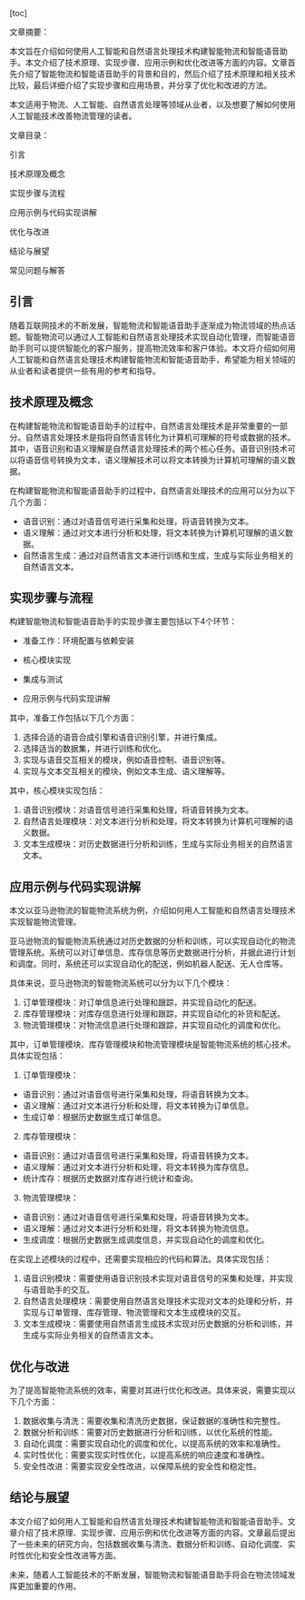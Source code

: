 
[toc]                    
                
                
文章摘要：

本文旨在介绍如何使用人工智能和自然语言处理技术构建智能物流和智能语音助手。本文介绍了技术原理、实现步骤、应用示例和优化改进等方面的内容。文章首先介绍了智能物流和智能语音助手的背景和目的，然后介绍了技术原理和相关技术比较，最后详细介绍了实现步骤和应用场景，并分享了优化和改进的方法。

本文适用于物流、人工智能、自然语言处理等领域从业者，以及想要了解如何使用人工智能技术改善物流管理的读者。

文章目录：

引言

技术原理及概念

实现步骤与流程

应用示例与代码实现讲解

优化与改进

结论与展望

常见问题与解答

## 引言

随着互联网技术的不断发展，智能物流和智能语音助手逐渐成为物流领域的热点话题。智能物流可以通过人工智能和自然语言处理技术实现自动化管理，而智能语音助手则可以提供智能化的客户服务，提高物流效率和客户体验。本文将介绍如何用人工智能和自然语言处理技术构建智能物流和智能语音助手，希望能为相关领域的从业者和读者提供一些有用的参考和指导。

## 技术原理及概念

在构建智能物流和智能语音助手的过程中，自然语言处理技术是非常重要的一部分。自然语言处理技术是指将自然语言转化为计算机可理解的符号或数据的技术。其中，语音识别和语义理解是自然语言处理技术的两个核心任务。语音识别技术可以将语音信号转换为文本，语义理解技术可以将文本转换为计算机可理解的语义数据。

在构建智能物流和智能语音助手的过程中，自然语言处理技术的应用可以分为以下几个方面：

- 语音识别：通过对语音信号进行采集和处理，将语音转换为文本。
- 语义理解：通过对文本进行分析和处理，将文本转换为计算机可理解的语义数据。
- 自然语言生成：通过对自然语言文本进行训练和生成，生成与实际业务相关的自然语言文本。

## 实现步骤与流程

构建智能物流和智能语音助手的实现步骤主要包括以下4个环节：

- 准备工作：环境配置与依赖安装

- 核心模块实现

- 集成与测试

- 应用示例与代码实现讲解

其中，准备工作包括以下几个方面：

1. 选择合适的语音合成引擎和语音识别引擎，并进行集成。
2. 选择适当的数据集，并进行训练和优化。
3. 实现与语音交互相关的模块，例如语音控制、语音识别等。
4. 实现与文本交互相关的模块，例如文本生成、语义理解等。

其中，核心模块实现包括：

1. 语音识别模块：对语音信号进行采集和处理，将语音转换为文本。
2. 自然语言处理模块：对文本进行分析和处理，将文本转换为计算机可理解的语义数据。
3. 文本生成模块：对历史数据进行分析和训练，生成与实际业务相关的自然语言文本。

## 应用示例与代码实现讲解

本文以亚马逊物流的智能物流系统为例，介绍如何用人工智能和自然语言处理技术实现智能物流管理。

亚马逊物流的智能物流系统通过对历史数据的分析和训练，可以实现自动化的物流管理系统。系统可以对订单信息、库存信息等历史数据进行分析，并据此进行计划和调度。同时，系统还可以实现自动化的配送，例如机器人配送、无人仓库等。

具体来说，亚马逊物流的智能物流系统可以分为以下几个模块：

1. 订单管理模块：对订单信息进行处理和跟踪，并实现自动化的配送。
2. 库存管理模块：对库存信息进行处理和跟踪，并实现自动化的补货和配送。
3. 物流管理模块：对物流信息进行处理和跟踪，并实现自动化的调度和优化。

其中，订单管理模块、库存管理模块和物流管理模块是智能物流系统的核心技术。具体实现包括：

1. 订单管理模块：

- 语音识别：通过对语音信号进行采集和处理，将语音转换为文本。
- 语义理解：通过对文本进行分析和处理，将文本转换为订单信息。
- 生成订单：根据历史数据生成订单信息。

2. 库存管理模块：

- 语音识别：通过对语音信号进行采集和处理，将语音转换为文本。
- 语义理解：通过对文本进行分析和处理，将文本转换为库存信息。
- 统计库存：根据历史数据对库存进行统计和查询。

3. 物流管理模块：

- 语音识别：通过对语音信号进行采集和处理，将语音转换为文本。
- 语义理解：通过对文本进行分析和处理，将文本转换为物流信息。
- 生成调度：根据历史数据生成调度信息，并实现自动化的调度和优化。

在实现上述模块的过程中，还需要实现相应的代码和算法。具体实现包括：

1. 语音识别模块：需要使用语音识别技术实现对语音信号的采集和处理，并实现与语音助手的交互。
2. 自然语言处理模块：需要使用自然语言处理技术实现对文本的处理和分析，并实现与订单管理、库存管理、物流管理和文本生成模块的交互。
3. 文本生成模块：需要使用自然语言生成技术实现对历史数据的分析和训练，并生成与实际业务相关的自然语言文本。

## 优化与改进

为了提高智能物流系统的效率，需要对其进行优化和改进。具体来说，需要实现以下几个方面：

1. 数据收集与清洗：需要收集和清洗历史数据，保证数据的准确性和完整性。
2. 数据分析和训练：需要对历史数据进行分析和训练，以优化系统的性能。
3. 自动化调度：需要实现自动化的调度和优化，以提高系统的效率和准确性。
4. 实时性优化：需要实现实时性优化，以提高系统的响应速度和准确性。
5. 安全性改进：需要实现安全性改进，以保障系统的安全性和稳定性。

## 结论与展望

本文介绍了如何用人工智能和自然语言处理技术构建智能物流和智能语音助手。文章介绍了技术原理、实现步骤、应用示例和优化改进等方面的内容。文章最后提出了一些未来的研究方向，包括数据收集与清洗、数据分析和训练、自动化调度、实时性优化和安全性改进等方面。

未来，随着人工智能技术的不断发展，智能物流和智能语音助手将会在物流领域发挥更加重要的作用。

